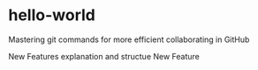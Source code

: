 # hello-world
Mastering git commands for more efficient collaborating in GitHub

New Features explanation and structue
New Feature
